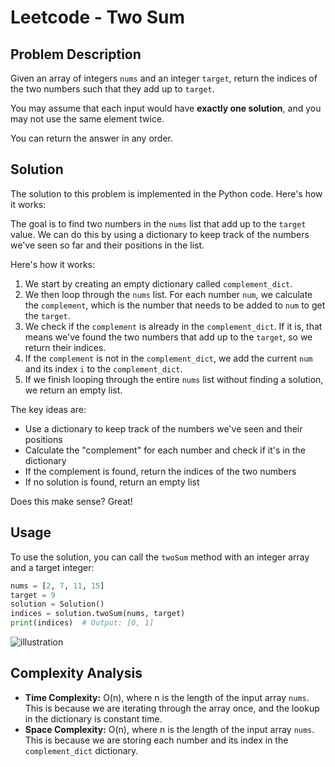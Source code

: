 

# Leetcode - Two Sum

## Problem Description

Given an array of integers `nums` and an integer `target`, return the indices of the two numbers such that they add up to `target`.

You may assume that each input would have **exactly one solution**, and you may not use the same element twice.

You can return the answer in any order.

## Solution

The solution to this problem is implemented in the Python code. Here's how it works:


The goal is to find two numbers in the `nums` list that add up to the `target` value. We can do this by using a dictionary to keep track of the numbers we've seen so far and their positions in the list.

Here's how it works:
1. We start by creating an empty dictionary called `complement_dict`.
2. We then loop through the `nums` list. For each number `num`, we calculate the `complement`, which is the number that needs to be added to `num` to get the `target`.
3. We check if the `complement` is already in the `complement_dict`. If it is, that means we've found the two numbers that add up to the `target`, so we return their indices.
4. If the `complement` is not in the `complement_dict`, we add the current `num` and its index `i` to the `complement_dict`.
5. If we finish looping through the entire `nums` list without finding a solution, we return an empty list.

The key ideas are:
- Use a dictionary to keep track of the numbers we've seen and their positions
- Calculate the "complement" for each number and check if it's in the dictionary
- If the complement is found, return the indices of the two numbers
- If no solution is found, return an empty list

Does this make sense? Great!

## Usage

To use the solution, you can call the `twoSum` method with an integer array and a target integer:

```python
nums = [2, 7, 11, 15]
target = 9
solution = Solution()
indices = solution.twoSum(nums, target)
print(indices)  # Output: [0, 1]
```
![illustration](https://raw.githubusercontent.com/aTfure/codeKenya/7d44f8723062a8aededbc12b9760801a86c31509/codeK(main)/Leetcode/Problem_List/0001-two_sum/Two-sum.jpg)

## Complexity Analysis

- **Time Complexity:** O(n), where n is the length of the input array `nums`. This is because we are iterating through the array once, and the lookup in the dictionary is constant time.
- **Space Complexity:** O(n), where n is the length of the input array `nums`. This is because we are storing each number and its index in the `complement_dict` dictionary.